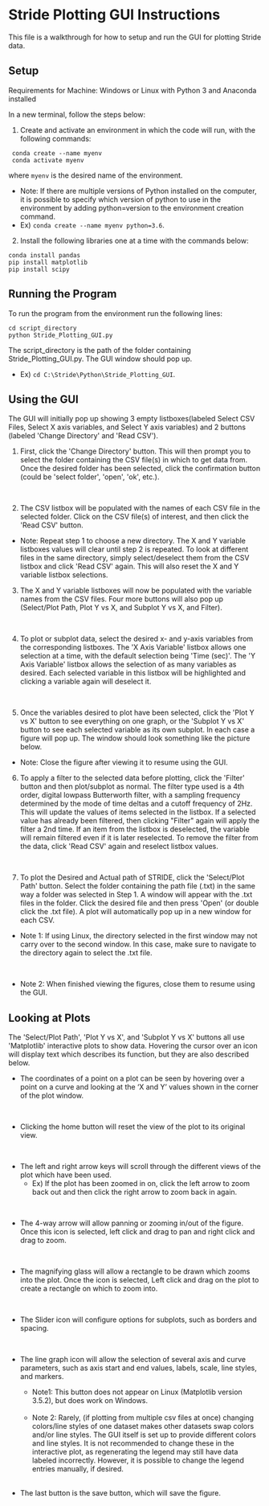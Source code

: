 # Stride Plotting GUI Instructions

This file is a walkthrough for how to setup and run the GUI for plotting Stride data.

Setup
---
Requirements for Machine: Windows or Linux with Python 3 and Anaconda installed

In a new terminal, follow the steps below:
1. Create and activate an environment in which the code will run, with the following commands: 

```
 conda create --name myenv
 conda activate myenv
```
where `myenv` is the desired name of the environment. 

* Note: If there are multiple versions of Python installed on the computer, it is possible to specify which version of python to use in the environment by adding python=version to the environment creation command.  
* Ex) `conda create --name myenv python=3.6`.


2. Install the following libraries one at a time with the commands below:
  
```
conda install pandas
pip install matplotlib
pip install scipy
```

Running the Program
---
To run the program from the environment run the following lines: 
```
cd script_directory
python Stride_Plotting_GUI.py
```
The script_directory is the path of the folder containing Stride_Plotting_GUI.py. The GUI window should pop up. 
* Ex) `cd C:\Stride\Python\Stride_Plotting_GUI`.

Using the GUI
---
The GUI will initially pop up showing 3 empty listboxes(labeled Select CSV Files, Select X axis variables, and Select Y axis variables) and 2 buttons (labeled 'Change Directory' and 'Read CSV').

1. First, click the 'Change Directory' button. This will then prompt you to select the folder containing the CSV file(s) in which to get data from. Once the desired folder has been selected, click the confirmation button (could be 'select folder', 'open', 'ok', etc.). 
<br/>

2. The CSV listbox will be populated with the names of each CSV file in the selected folder. Click on the CSV file(s) of interest, and then click the 'Read CSV' button.

* Note: Repeat step 1 to choose a new directory. The X and Y variable listboxes values will clear until step 2 is repeated. To look at different files in the same directory, simply select/deselect them from the CSV listbox and click 'Read CSV' again. This will also reset the X and Y variable listbox selections. 

3. The X and Y variable listboxes will now be populated with the variable names from the CSV files. Four more buttons will also pop up (Select/Plot Path, Plot Y vs X, and Subplot Y vs X, and Filter).
<br/>

4. To plot or subplot data, select the desired x- and y-axis variables from the corresponding listboxes. The 'X Axis Variable' listbox allows one selection at a time, with the default selection being 'Time (sec)'. The 'Y Axis Variable' listbox allows the selection of as many variables as desired. Each selected variable in this listbox will be highlighted and clicking a variable again will deselect it.  
<br/>

5. Once the variables desired to plot have been selected, click the 'Plot Y vs X' button to see everything on one graph, or the 'Subplot Y vs X' button to see each selected variable as its own subplot. In each case a figure will pop up. The window should look something like the picture below. 

* Note: Close the figure after viewing it to resume using the GUI.

6. To apply a filter to the selected data before plotting, click the 'Filter' button and then plot/subplot as normal. The filter type used is a 4th order, digital lowpass Butterworth filter, with a sampling frequency determined by the mode of time deltas and a cutoff frequency of 2Hz. This will update the values of items selected in the listbox. If a selected value has already been filtered, then clicking "Filter" again will apply the filter a 2nd time. If an item from the listbox is deselected, the variable will remain filtered even if it is later reselected. To remove the filter from the data, click 'Read CSV' again and reselect listbox values. 
<br/> 

7. To plot the Desired and Actual path of STRIDE, click the 'Select/Plot Path' button. Select the folder containing the path file (.txt) in the same way a folder was selected in Step 1. A window will appear with the .txt files in the folder. Click the desired file and then press 'Open' (or double click the .txt file). A plot will automatically pop up in a new window for each CSV.  

* Note 1: If using Linux, the directory selected in the first window may not carry over to the second window. In this case, make sure to navigate to the directory again to select the .txt file.  
<br/>

* Note 2: When finished viewing the figures, close them to resume using the GUI. 

Looking at Plots
---
The 'Select/Plot Path', 'Plot Y vs X', and 'Subplot Y vs X' buttons all use 'Matplotlib' interactive plots to show data. Hovering the cursor over an icon will display text which describes its function, but they are also described below. 

- The coordinates of a point on a plot can be seen by hovering over a point on a curve and looking at the ‘X and Y’ values shown in the corner of the plot window. 
<br/>

- Clicking the home button will reset the view of the plot to its original view.
<br/>

- The left and right arrow keys will scroll through the different views of the plot which have been used.  
    *  Ex) If the plot has been zoomed in on, click the left arrow to zoom back out and then click the right arrow to zoom back in again.
<br/>

- The 4-way arrow will allow panning or zooming in/out of the figure. Once this icon is selected, left click and drag to pan and right click and drag to zoom. 
<br/>

- The magnifying glass will allow a rectangle to be drawn which zooms into the plot. Once the icon is selected, Left click and drag on the plot to create a rectangle on which to zoom into. 
<br/>

- The Slider icon will configure options for subplots, such as borders and spacing. 
<br/>

- The line graph icon will allow the selection of several axis and curve parameters, such as axis start and end values, labels, scale, line styles, and markers. 

    * Note1: This button does not appear on Linux (Matplotlib version 3.5.2), but does work on Windows.
    <br/>

    * Note 2: Rarely, (if plotting from multiple csv files at once) changing colors/line styles of one dataset makes other datasets swap colors and/or line styles. The GUI itself is set up to provide different colors and line styles. It is not recommended to change these in the interactive plot, as regenerating the legend may still have data labeled incorrectly. However, it is possible to change the legend entries manually, if desired. 
    <br/>

- The last button is the save button, which will save the figure.